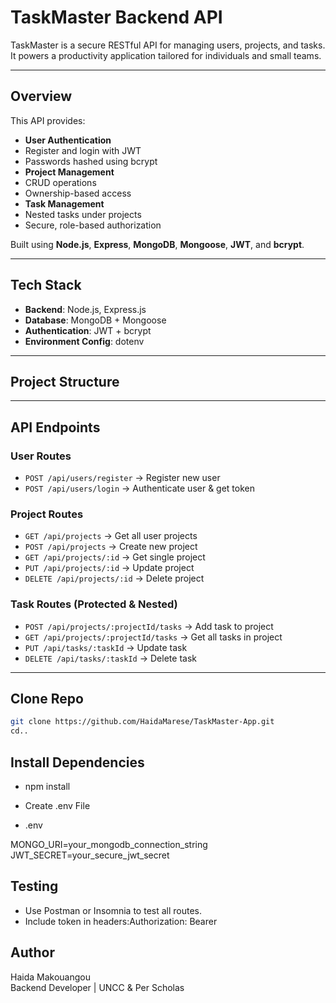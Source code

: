 # TaskMaster Backend API

TaskMaster is a secure RESTful API for managing users, projects, and tasks. It powers a productivity application tailored for individuals and small teams.

---

##  Overview

This API provides:

-  **User Authentication**
  - Register and login with JWT
  - Passwords hashed using bcrypt
-  **Project Management**
  - CRUD operations
  - Ownership-based access
-  **Task Management**
  - Nested tasks under projects
  - Secure, role-based authorization

Built using **Node.js**, **Express**, **MongoDB**, **Mongoose**, **JWT**, and **bcrypt**.

---

##  Tech Stack

- **Backend**: Node.js, Express.js  
- **Database**: MongoDB + Mongoose  
- **Authentication**: JWT + bcrypt  
- **Environment Config**: dotenv  

---

##  Project Structure





---

##  API Endpoints

###  User Routes
- `POST /api/users/register` → Register new user  
- `POST /api/users/login` → Authenticate user & get token  

###  Project Routes 
- `GET /api/projects` → Get all user projects  
- `POST /api/projects` → Create new project  
- `GET /api/projects/:id` → Get single project  
- `PUT /api/projects/:id` → Update project  
- `DELETE /api/projects/:id` → Delete project  

###  Task Routes (Protected & Nested)
- `POST /api/projects/:projectId/tasks` → Add task to project  
- `GET /api/projects/:projectId/tasks` → Get all tasks in project  
- `PUT /api/tasks/:taskId` → Update task  
- `DELETE /api/tasks/:taskId` → Delete task  

---

##  Clone Repo


   ```bash
   git clone https://github.com/HaidaMarese/TaskMaster-App.git
   cd..
 ```

##  Install Dependencies

- npm install
- Create .env File

- .env

MONGO_URI=your_mongodb_connection_string
JWT_SECRET=your_secure_jwt_secret

##  Testing
- Use Postman or Insomnia to test all routes.
- Include token in headers:Authorization: Bearer <your-token>

##  Author

Haida Makouangou  
Backend Developer | UNCC & Per Scholas  







